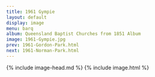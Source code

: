 ```yaml
---
title: 1961 Gympie
layout: default
display: image
menu: barq
album: Queensland Baptist Churches from 1851 Album
image: 1961-Gympie.jpg
prev: 1961-Gordon-Park.html
next: 1961-Norman-Park.html
---
```

{% include image-head.md %}
{% include image.html %}